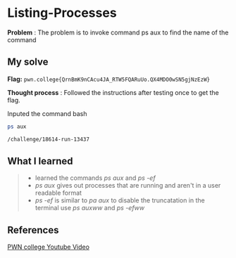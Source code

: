 
# Listing-Processes 

**Problem** : The problem is to invoke  command  ps aux to find the name of the command

## My solve

**Flag:** `pwn.college{QrnBmK9nCAcu4JA_RTW5FQARuUo.QX4MDO0wSN5gjNzEzW}`

**Thought process** :   Followed the instructions after testing once to get the flag.

Inputed the command
bash
```bash
ps aux

/challenge/18614-run-13437

```


## What I learned
> * learned the commands *ps aux* and *ps -ef*
> * *ps aux* gives out processes that are running and aren't in a user readable format
> * *ps -ef* is similar to *pa aux* to disable the truncatation in the terminal use *ps auxww* and *ps -efww*

## References 
[PWN college Youtube Video](https://youtu.be/b67Jq6IZ3U8?list=PL-ymxv0nOtqqRAz1x90vxNbhmSkeYxHVC)
